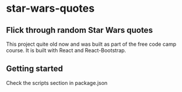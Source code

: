 # star-wars-quotes

## Flick through random Star Wars quotes

This project quite old now and was built as  part of the free code camp course.
It is built with React and React-Bootstrap.

## Getting started

Check the scripts section in package.json
